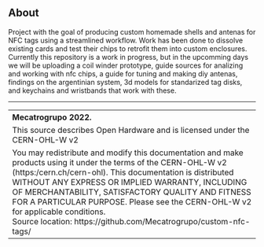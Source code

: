## About
Project with the goal of producing custom homemade shells and antenas for NFC tags using a streamlined workflow. Work has been done to dissolve existing cards and test their chips to retrofit them into custom enclosures.<br/>
Currently this repository is a work in progress, but in the upcomming days we will be uploading a coil winder prototype, guide sources for analizing and working with nfc chips, a guide for tuning and making diy antenas, findings on the argentinian system, 3d models for standarized tag disks, and keychains and wristbands that work with these.

<hr />
<table border="0px">
<th align="left">
Mecatrogrupo 2022.
</th>
<tr>
<td>
This source describes Open Hardware and is licensed under the 
CERN-OHL-W v2
</td>
</tr>
<tr>
<td>
You may redistribute and modify this documentation and make products
using it under the terms of the CERN-OHL-W v2 (https:/cern.ch/cern-ohl).
This documentation is distributed WITHOUT ANY EXPRESS OR IMPLIED
WARRANTY, INCLUDING OF MERCHANTABILITY, SATISFACTORY QUALITY
AND FITNESS FOR A PARTICULAR PURPOSE. Please see the CERN-OHL-W v2
for applicable conditions.<br/>
Source location: https://github.com/Mecatrogrupo/custom-nfc-tags/
</td>
</tr>
</table>
